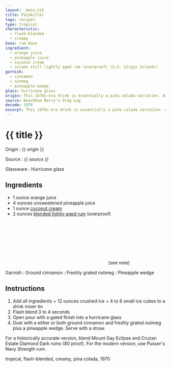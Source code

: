 ```yaml
---
layout: _main.njk
title: Painkiller
tags: recipes
type: tropical
characteristic:
  - flash-blended
  - creamy
base: rum base
ingredient:
  - orange juice
  - pineapple juice
  - coconut cream
  - column still lightly aged rum (overproof) (U.S. Virgin Islands)
garnish:
  - cinnamon
  - nutmeg
  - pineapple wedge
glass: hurricane glass
origin: This 1970s-era drink is essentially a piña colada variation. According to Jeff Berry, it was invented in 1971 by George and Marie Myrick, owners of the Soggy Dollar Bar in the U.S. Virgin Islands. Other sources claim it was invented by subsequent Soggy Dollar owner Daphne Henderson later in the decade. Originally made with a blend of Mount Gay and Cruzan Dark rums, it was later trademarked and reformulated by the distiller of Pusser’s Navy Strength rum, a brand that did not exist until a decade after the drink’s invention.
source: Beachbum Berry's Grog Log
decade: 1970
excerpt: This 1970s-era drink is essentially a piña colada variation. According to Jeff Berry, it was invented in 1971 by George and Marie Myrick, owners of the Soggy Dollar Bar in the U.S. Virgin Islands. Other sources claim it was invented by subsequent Soggy Dollar owner Daphne Henderson later in the decade.
---
```


<!-- markdownlint-disable MD025 -->
# {{ title }}
<!-- markdownlint-enable MD025 -->

Origin
  : {{ origin }}

Source
  : <cite><span data-pagefind-filter="Source">{{ source }}</span></cite>

Glassware
  : <span data-pagefind-filter="Glassware">Hurricane glass</span>

## Ingredients

- 1 ounce orange juice
- 4 ounces unsweetened pineapple juice
- 1 ounce [coconut cream](/mixes/coconut-cream)
- 2 ounces [blended lightly aged rum](/rums/04-rum-blended-lightly-aged/) (overproof)<icon-l space="1em" class="bigger" label="(2)"><span class="with-icon"><svg class="icon"><use href="/assets/images/icons/circle-2.svg#circle-2"></use></svg></span></icon-l><span class="after-icon"></span>(see note)

Garnish
  : Ground cinnamon
  : Freshly grated nutmeg
  : Pineapple wedge

## Instructions

1. Add all ingredients + 12 ounces crushed ice + 4 to 6 small ice cubes to a drink mixer tin
2. Flash blend 3 to 4 seconds
3. Open pour with a gated finish into a hurricane glass
4. Dust with a either or both ground cinnamon and freshly grated nutmeg plus a pineapple wedge. Serve with a straw.

<tiki-callout type="note">

  For a historically accurate version, blend Mount Gay Eclipse and Cruzan Estate Diamond Dark rums (80 proof). For the modern version, use Pusser's Navy Strength rum.

</tiki-callout>

<div
  class="sr-only"
  data-cat[0]="Drink"
  data-type[0]="Tropical"
  data-char[0]="Flash-blended"
  data-char[1]="Creamy"
  data-base[0]="Rum/Cane spirits"
  data-ingredient[0]="Orange juice"
  data-ingredient[1]="Pineapple juice, unsweetened"
  data-ingredient[2]="Coconut cream"
  data-ingredient[3]="Column still lightly aged rum"
  data-ingredient[4]="Column still lightly aged rum (overproof) (U.S. Virgin Islands)"
  data-pantry[0]="Cinnamon, ground"
  data-pantry[1]="Nutmeg, grated"
  data-pantry[2]="Pineapple wedge"
  data-origin[0]="Soggy Dollar Bar, U.S. Virgin Islands"
  data-origin[1]="George & Marie Myrick"
  data-origin[2]="Daphne Henderson"
  data-decade[0]="1970"
  data-pagefind-filter="
    Category[data-cat[0]],
    Type[data-type[0]],
    Characteristic[data-char[0]],
    Base[data-base[0]],
    Ingredient[data-ingredient[0]],
    Ingredient[data-ingredient[1]],
    Ingredient[data-ingredient[2]],
    Ingredient[data-ingredient[3]],
    Ingredient[data-ingredient[4]],
    Pantry[data-pantry[0]],
    Pantry[data-pantry[1]],
    Pantry[data-pantry[2]],
    Juice[data-ingredient[0]],
    Juice[data-ingredient[1]],
    Batter[data-ingredient[2]],
    Liquor[data-ingredient[3]],
    Liquor[data-ingredient[4]],
    Garnish[data-pantry[0]],
    Garnish[data-pantry[1]],
    Garnish[data-pantry[2]],
    Origin[data-origin[0]],
    Origin[data-origin[1]],
    Origin[data-origin[2]],
    Decade[data-decade[0]]
  "
>
</div>

<div class="keywords" aria-hidden>tropical, flash-blended, creamy, pina colada, 1970</div>
